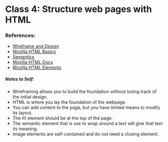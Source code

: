 # Class 4: Structure web pages with HTML

### References:

- [Wireframe and Design](https://careerfoundry.com/en/blog/ux-design/how-to-create-your-first-wireframe/)
- [Mozilla HTML Basics](https://developer.mozilla.org/en-US/docs/Learn/Getting_started_with_the_web/HTML_basics) 
- [Semantics](https://developer.mozilla.org/en-US/docs/Glossary/Semantics)
- [Mozilla HTML Docs](https://developer.mozilla.org/en-US/docs/Web/HTML)
- [Mozilla HTML Elements](https://developer.mozilla.org/en-US/docs/Web/HTML/Element)



##### Notes to Self:

- Wireframing allows you to build the foundation without losing track of the initial design.
- HTML is where you lay the foundation of the webpage.
- You can add content to the page, but you have limited means to modify its layout.
- The h1 element should be at the top of the page.
- The semantic element that is use to wrap around a text will give that text its meaning.
- Image elements are self-contained and do not need a closing element.
